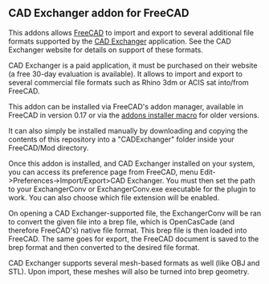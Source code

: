 ## CAD Exchanger addon for FreeCAD

This addons allows [FreeCAD](http//www.freecadweb.org) to import and export to several additional file formats supported by the [CAD Exchanger](http://cadexchanger.com/) application. See the CAD Exchanger website for details on support of these formats.

CAD Exchanger is a paid application, it must be purchased on their website (a free 30-day evaluation is available). It allows to import and export to several commercial file formats such as Rhino 3dm or ACIS sat into/from FreeCAD.

This addon can be installed via FreeCAD's addon manager, available in FreeCAD in version 0.17 or via the [addons installer macro](https://github.com/FreeCAD/FreeCAD-addons) for older versions.

It can also simply be installed manually by downloading and copying the contents of this repository into a "CADExchanger" folder inside your FreeCAD/Mod directory.

Once this addon is installed, and CAD Exchanger installed on your system, you can access its preference page from FreeCAD, menu Edit->Preferences->Import/Export>CAD Exchanger. You must then set the path to your ExchangerConv or ExchangerConv.exe executable for the plugin to work. You can also choose which file extension will be enabled.

On opening a CAD Exchanger-supported file, the ExchangerConv will be ran to convert the given file into a brep file, which is OpenCasCade (and therefore FreeCAD's) native file format. This brep file is then loaded into FreeCAD. The same goes for export, the FreeCAD document is saved to the brep format and then converted to the desired file format.

CAD Exchanger supports several mesh-based formats as well (like OBJ and STL). Upon import, these meshes will also be turned into brep geometry.
